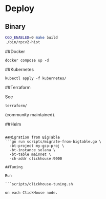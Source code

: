 # Deploy

## Binary
```bash
CGO_ENABLED=0 make build
./bin/rpcv2-hist
```

##Docker
```
docker compose up -d
```

##Kubernetes
```
kubectl apply -f kubernetes/
```

##Terraform

See
```
terraform/
```

(community maintained).

##Helm
```helm install rpcv2-hist ./helm

##Migration from BigTable
```go run scripts/migrate-from-bigtable.go \
  -bt-project my-gcp-proj \
  -bt-instance solana \
  -bt-table mainnet \
  -ch-addr clickhouse:9000

##Tuning

Run

```scripts/clickhouse-tuning.sh

on each ClickHouse node.
